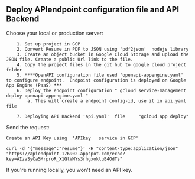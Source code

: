 

## Deploy APIendpoint configuration file and API Backend

Choose your local or production server:

```
	1. Set up project in GCP
	2. Convert Resume in PDF to JSON using 'pdf2json'  nodejs library
	3. Create an object bucket in Google Cloud Storage and upload the JSON file. Create a public Url link to the file.
	4. Copy the project files in the git hub to google cloud project folder
	5. ****OpenAPI configuration file used 'openapi-appengine.yaml'  to configure endpoint.  Endpoint configuration is deployed on Google App Engine (PaaS) ***
	6. Deploy the endpoint configuration " gcloud service-management deploy openapi-appengine.yaml "
		a. This will create a endpoint config-id, use it in api.yaml  file
		
	7. Deploying API Backend 'api.yaml'  file     "gcloud app deploy" 
```

Send the request:

```
Create an API Key using  'APIkey   service in GCP'

curl -d '{"message":"resume"}' -H "content-type:application/json" "https://apiendpoint-176902.appspot.com/echo?key=AIzaSyCa5MrproR_X1QtVMYs3rhgxokluE4OdTs"
```

If you're running locally, you won't need an API key.
